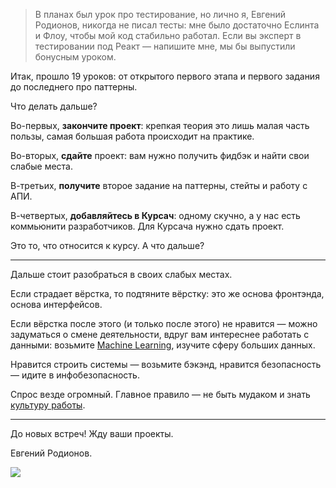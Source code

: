 > В планах был урок про тестирование, но лично я, Евгений Родионов, никогда не писал тесты: мне было достаточно Еслинта и Флоу, чтобы мой код стабильно работал.
> Если вы эксперт в тестировании под Реакт — напишите мне, мы бы выпустили бонусным уроком.

Итак, прошло 19 уроков: от открытого первого этапа и первого задания до последнего про паттерны.

Что делать дальше?

Во-первых, **закончите проект**: крепкая теория это лишь малая часть пользы, самая большая работа происходит на практике.

Во-вторых, **сдайте** проект: вам нужно получить фидбэк и найти свои слабые места.

В-третьих, **получите** второе задание на паттерны, стейты и работу с АПИ.

В-четвертых, **добавляйтесь в Курсач**: одному скучно, а у нас есть коммьюнити разработчиков. Для Курсача нужно сдать проект.

Это то, что относится к курсу. А что дальше?

---

Дальше стоит разобраться в своих слабых местах.

Если страдает вёрстка, то подтяните вёрстку: это же основа фронтэнда, основа интерфейсов.

Если вёрстка после этого (и только после этого) не нравится — можно задуматься о смене деятельности, вдруг вам интереснее работать с данными: возьмите [Machine Learning](https://vas3k.ru/blog/machine_learning/), изучите сферу больших данных.

Нравится строить системы — возьмите бэкэнд, нравится безопасность — идите в инфобезопасность.

Спрос везде огромный. Главное правило — не быть мудаком и знать [культуру работы](https://www.youtube.com/evgenyrodionov).

---

До новых встреч! Жду ваши проекты.

Евгений Родионов.

![](https://i.imgur.com/2BlZUYN.png)
